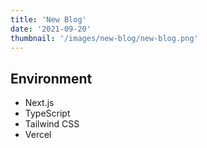```yaml
---
title: 'New Blog'
date: '2021-09-20'
thumbnail: '/images/new-blog/new-blog.png'
---
```


## Environment

- Next.js
- TypeScript
- Tailwind CSS
- Vercel
